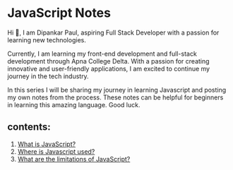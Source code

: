 # JavaScript Notes

Hi 👋, I am Dipankar Paul, aspiring Full Stack Developer with a passion for learning new technologies.

Currently, I am learning my front-end development and full-stack development through Apna College Delta. With a passion for creating innovative and user-friendly applications, I am excited to continue my journey in the tech industry.

In this series I will be sharing my journey in learning Javascript and posting my own notes from the process. These notes can be helpful for beginners in learning this amazing language. Good luck.

## contents:

1. [What is JavaScript?](Basics/what-is-javascript.md)
2. [Where is Javascript used?](Basics/where-is-javascript-used.md)
3. [What are the limitations of JavaScript?](Basics/what-are-the-limitations-of-javascript.md)